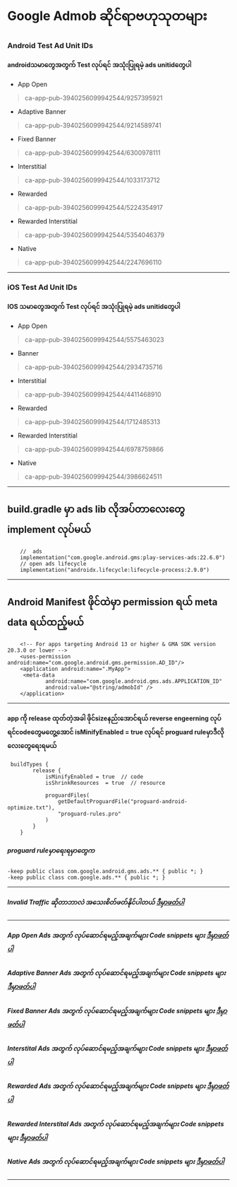 # Google Admob ဆိုင်ရာဗဟုသုတများ

### Android Test Ad Unit IDs
#### androidသမာတွေအတွက် Test လုပ်ရင် အသုံးပြုရမဲ့ ads unitidတွေပါ

* App Open	
> ca-app-pub-3940256099942544/9257395921

* Adaptive Banner	
> ca-app-pub-3940256099942544/9214589741

* Fixed Banner
> ca-app-pub-3940256099942544/6300978111

* Interstitial
> ca-app-pub-3940256099942544/1033173712

* Rewarded	
> ca-app-pub-3940256099942544/5224354917

* Rewarded Interstitial	
> ca-app-pub-3940256099942544/5354046379

* Native	
> ca-app-pub-3940256099942544/2247696110

___

### iOS Test Ad Unit IDs
#### IOS သမာတွေအတွက် Test လုပ်ရင် အသုံးပြုရမဲ့ ads unitidတွေပါ

* App Open
> ca-app-pub-3940256099942544/5575463023

* Banner
> ca-app-pub-3940256099942544/2934735716

* Interstitial	
> ca-app-pub-3940256099942544/4411468910

* Rewarded	
> ca-app-pub-3940256099942544/1712485313

* Rewarded Interstitial	
> ca-app-pub-3940256099942544/6978759866

* Native
> ca-app-pub-3940256099942544/3986624511

___

## build.gradle မှာ ads lib လိုအပ်တာလေးတွေ  implement လုပ်မယ်

```
    //  ads
    implementation("com.google.android.gms:play-services-ads:22.6.0")
    // open ads lifecycle
    implementation("androidx.lifecycle:lifecycle-process:2.9.0")
```
___

## Android Manifest ဖိုင်ထဲမှာ permission ရယ် meta data ရယ်ထည့်မယ်

```
    <!-- For apps targeting Android 13 or higher & GMA SDK version 20.3.0 or lower -->
    <uses-permission android:name="com.google.android.gms.permission.AD_ID"/>
    <application android:name=".MyApp">
     <meta-data
            android:name="com.google.android.gms.ads.APPLICATION_ID"
            android:value="@string/admobId" />
    </application>

```
___

#### app ကို release ထုတ်တဲ့အခါ ဖိုင်sizeနည်းအောင်ရယ် reverse engeerning လုပ်ရင်codeတွေမတွေ့အောင်   isMinifyEnabled = true လုပ်ရင် proguard ruleမှာဒီလိုလေးတွေရေးရမယ်
```
 buildTypes {
        release {
            isMinifyEnabled = true  // code
            isShrinkResources  = true  // resource

            proguardFiles(
                getDefaultProguardFile("proguard-android-optimize.txt"),
                "proguard-rules.pro"
            )
        }
    }
```
##### proguard ruleမှာရေးရမှာတွေက
```
-keep public class com.google.android.gms.ads.** { public *; }
-keep public class com.google.ads.** { public *; }
```

___


##### Invalid Traffic ဆိုတာဘာလဲ အသေးစိတ်ဖတ်နိုင်ပါတယ်   [ ဒီမှာဖတ်ပါ ](InvalidTraffic.md "InvalidTraffic အကြောင်း")
___

##### App Open Ads အတွက် လုပ်ဆောင်ရမည့်အချက်များ Code snippets များ   [ ဒီမှာဖတ်ပါ ](AppOpenAds.md "AppOpenAds အကြောင်း")

##### Adaptive Banner Ads အတွက် လုပ်ဆောင်ရမည့်အချက်များ Code snippets များ   [ ဒီမှာဖတ်ပါ ](AdaptiveBannerAds.md "AdaptiveBannerAds အကြောင်း")

##### Fixed Banner Ads အတွက် လုပ်ဆောင်ရမည့်အချက်များ Code snippets များ   [ ဒီမှာဖတ်ပါ ](FixedBannerAds.md "FixedBannerAds အကြောင်း")

##### Interstital Ads အတွက် လုပ်ဆောင်ရမည့်အချက်များ Code snippets များ   [ ဒီမှာဖတ်ပါ ](InterstitalAds.md "InterstitalAds အကြောင်း")

##### Rewarded Ads အတွက် လုပ်ဆောင်ရမည့်အချက်များ Code snippets များ   [ ဒီမှာဖတ်ပါ ](RewardedAds.md "RewardAds အကြောင်း")

##### Rewarded Interstital Ads အတွက် လုပ်ဆောင်ရမည့်အချက်များ Code snippets များ   [ ဒီမှာဖတ်ပါ ](RewardedInterstitalAds.md "RewardedInterstitalAds အကြောင်း")

##### Native Ads အတွက် လုပ်ဆောင်ရမည့်အချက်များ Code snippets များ   [ ဒီမှာဖတ်ပါ ](NativeAds.md "NativeAds အကြောင်း")
___

